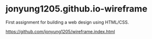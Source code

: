 # jonyung1205.github.io-wireframe

First assignment for building a web design using HTML/CSS. 

https://github.com/jonyung1205/wireframe.index.html
